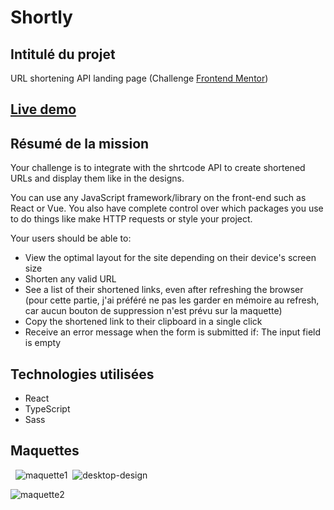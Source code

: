 # Shortly

## Intitulé du projet

URL shortening API landing page (Challenge [Frontend Mentor](https://www.frontendmentor.io/challenges/url-shortening-api-landing-page-2ce3ob-G))

## [Live demo](https://timjn-shortly.netlify.app/)

## Résumé de la mission

Your challenge is to integrate with the shrtcode API to create shortened URLs and display them like in the designs.

You can use any JavaScript framework/library on the front-end such as React or Vue. You also have complete control over which packages you use to do things like make HTTP requests or style your project.

Your users should be able to:

- View the optimal layout for the site depending on their device's screen size
- Shorten any valid URL
- See a list of their shortened links, even after refreshing the browser (pour cette partie, j'ai préféré ne pas les garder en mémoire au refresh, car aucun bouton de suppression n'est prévu sur la maquette)
- Copy the shortened link to their clipboard in a single click
- Receive an error message when the form is submitted if:
    The input field is empty

## Technologies utilisées

- React
- TypeScript
- Sass

## Maquettes
&nbsp;
![maquette1]((https://user-images.githubusercontent.com/82055836/168647877-a0e94bd0-9c26-4b7e-b862-b3d0c62b72ab.jpg)
)
&nbsp;![desktop-design](https://user-images.githubusercontent.com/82055836/168648035-ec1b9698-79ff-4110-af02-2f8d8f0cb7a9.jpg)

![maquette2](https://user-images.githubusercontent.com/82055836/149948802-83405309-04fd-4ff3-bae8-fc69c0304126.png)
